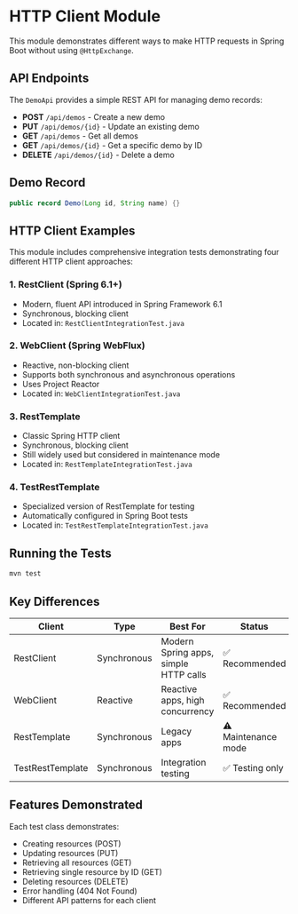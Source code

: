 # HTTP Client Module

This module demonstrates different ways to make HTTP requests in Spring Boot without using `@HttpExchange`.

## API Endpoints

The `DemoApi` provides a simple REST API for managing demo records:

- **POST** `/api/demos` - Create a new demo
- **PUT** `/api/demos/{id}` - Update an existing demo
- **GET** `/api/demos` - Get all demos
- **GET** `/api/demos/{id}` - Get a specific demo by ID
- **DELETE** `/api/demos/{id}` - Delete a demo

## Demo Record

```java
public record Demo(Long id, String name) {}
```

## HTTP Client Examples

This module includes comprehensive integration tests demonstrating four different HTTP client approaches:

### 1. RestClient (Spring 6.1+)
- Modern, fluent API introduced in Spring Framework 6.1
- Synchronous, blocking client
- Located in: `RestClientIntegrationTest.java`

### 2. WebClient (Spring WebFlux)
- Reactive, non-blocking client
- Supports both synchronous and asynchronous operations
- Uses Project Reactor
- Located in: `WebClientIntegrationTest.java`

### 3. RestTemplate
- Classic Spring HTTP client
- Synchronous, blocking client
- Still widely used but considered in maintenance mode
- Located in: `RestTemplateIntegrationTest.java`

### 4. TestRestTemplate
- Specialized version of RestTemplate for testing
- Automatically configured in Spring Boot tests
- Located in: `TestRestTemplateIntegrationTest.java`

## Running the Tests

```bash
mvn test
```

## Key Differences

| Client | Type | Best For | Status |
|--------|------|----------|--------|
| RestClient | Synchronous | Modern Spring apps, simple HTTP calls | ✅ Recommended |
| WebClient | Reactive | Reactive apps, high concurrency | ✅ Recommended |
| RestTemplate | Synchronous | Legacy apps | ⚠️ Maintenance mode |
| TestRestTemplate | Synchronous | Integration testing | ✅ Testing only |

## Features Demonstrated

Each test class demonstrates:
- Creating resources (POST)
- Updating resources (PUT)
- Retrieving all resources (GET)
- Retrieving single resource by ID (GET)
- Deleting resources (DELETE)
- Error handling (404 Not Found)
- Different API patterns for each client


